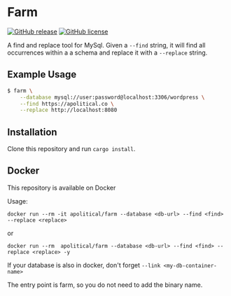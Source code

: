 Farm
====

[![GitHub release](https://img.shields.io/github/release/apolitical/farm.svg)](https://github.com/apolitical/farm/releases)
[![GitHub license](https://img.shields.io/github/license/apolitical/farm.svg)](https://github.com/apolitical/farm/blob/master/LICENSE)

A find and replace tool for MySql. Given a `--find` string, it will find all occurrences within a
a schema and replace it with a `--replace` string.

Example Usage
-------------

```bash
$ farm \
    --database mysql://user:password@localhost:3306/wordpress \
    --find https://apolitical.co \
    --replace http://localhost:8080
```

Installation
------------

Clone this repository and run `cargo install`.

Docker
------

This repository is available on Docker

Usage:

```
docker run --rm -it apolitical/farm --database <db-url> --find <find> --replace <replace>
```

or

```
docker run --rm  apolitical/farm --database <db-url> --find <find> --replace <replace> -y
```

If your database is also in docker, don't forget `--link <my-db-container-name>`

The entry point is farm, so you do not need to add the binary name.
